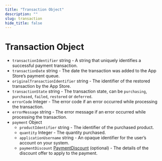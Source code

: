 ```yaml
---
title: "Transaction Object"
description: ""
slug: transaction
hide_title: false
---
```


# Transaction Object

* `transactionIdentifier` string - A string that uniquely identifies a successful payment transaction.
* `transactionDate` string - The date the transaction was added to the App Store’s payment queue.
* `originalTransactionIdentifier` string - The identifier of the restored transaction by the App Store.
* `transactionState` string - The transaction state, can be `purchasing`, `purchased`, `failed`, `restored` or `deferred`.
* `errorCode` Integer - The error code if an error occurred while processing the transaction.
* `errorMessage` string - The error message if an error occurred while processing the transaction.
* `payment` Object
  * `productIdentifier` string - The identifier of the purchased product.
  * `quantity` Integer  - The quantity purchased.
  * `applicationUsername` string - An opaque identifier for the user’s account on your system.
  * `paymentDiscount` [PaymentDiscount](payment-discount.md) (optional) - The details of the discount offer to apply to the payment.
